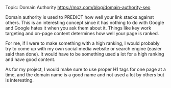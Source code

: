 Topic: Domain Authority https://moz.com/blog/domain-authority-seo

Domain authority is used to PREDICT how well your link stacks against others.
This is an interesting concept since it has nothing to do with Google and Google
hates it when you ask them about it. Things like key work targeting and on-page
content determines how well your page is ranked.

For me, if I were to make something with a high ranking, I would probably try to
come up with my own social media website or search engine (easier said than done).
It would have to be something used a lot for a high ranking and have good content.

As for my project, I would make sure to use proper H1 tags for one page at a time,
and the domain name is a good name and not used a lot by others but is interesting. 

